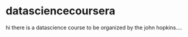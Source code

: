 datasciencecoursera
===================
hi 
there is a datascience course to be organized by the john hopkins....
